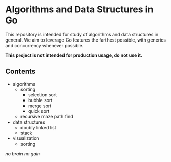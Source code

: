 # Algorithms and Data Structures in Go

This repository is intended for study of algorithms and data structures in general.
We aim to leverage Go features the farthest possible, with generics and concurrency whenever possible.

**This project is not intended for production usage, do not use it.**


## Contents

- algorithms
    - sorting
        - selection sort
        - bubble sort
        - merge sort
        - quick sort
    - recursive maze path find
- data structures
    - doubly linked list
    - stack
- visualization
    - sorting


*no brain no gain*
